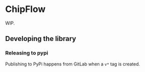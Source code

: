 # ChipFlow

WIP.

## Developing the library

### Releasing to pypi

Publishing to PyPi happens from GitLab when a `v*` tag is created.
